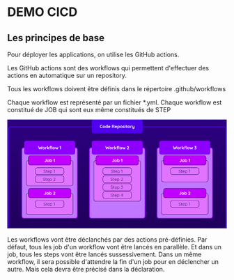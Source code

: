 # DEMO CICD

## Les principes de base

Pour déployer les applications, on utilise les GitHub actions.

Les GitHub actions sont des workflows qui permettent d'effectuer des actions en automatique sur un repository.

Tous les workflows doivent être définis dans le répertoire .github/workflows

Chaque workflow est représenté par un fichier *.yml. 
Chaque workflow est constitué de JOB qui sont eux même constitués de STEP

![cicd_1.png](docs/pictures/cicd_1.png)

Les workflows vont être déclanchés par des actions pré-définies.
Par défaut, tous les job d'un workflow vont être lancés en parallèle. 
Et dans un job, tous les steps vont être lancés sussessivement.
Dans un même workflow, il sera possible d'attendre la fin d'un job pour en déclencher un autre. 
Mais cela devra être précisé dans la déclaration.




